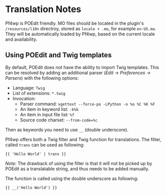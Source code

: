 Translation Notes
=================

Pf4wp is POEdit friendly. MO files should be located in the plugin's `/resources/l10n`
directroy, stored as `locale + .mo`, for example `en-US.mo`. They will be automatically
loaded by Pf4wp, based on the current locale and availability.

Using POEdit and Twig templates
-------------------------------

By default, POEdit does not have the ability to import Twig templates. This
can be resolved by adding an additional parser (_Edit -> Preferences -> Parsers_)
with the following options:

- Language: `Twig`
- List of extensions: `*.twig`
- Invocation:
    - Parser command: `xgettext --force-po -LPython -o %o %C %K %F`
    - An item in keyword list: `-k%k`
    - An item in input file list: `%f`
    - Source code charset: `--from-code=%c`

Then as keywords you need to use `__` (double underscore).

Pf4wp offers both a Twig filter and Twig function for translations. The filter,
called `trans` can be used as following:

    {{ 'Hello World' | trans }}

_Note:_ The drawback of using the filter is that it will not be picked up by POEdit
as a translatable string, and thus needs to be added manually.

The function is called using the double underscore as following:

    {{ __('Hello World') }}


